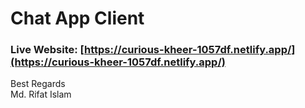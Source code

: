 # Chat App Client

### Live Website: [https://curious-kheer-1057df.netlify.app/](https://curious-kheer-1057df.netlify.app/)

Best Regards \
Md. Rifat Islam
